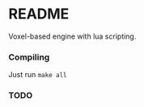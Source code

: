 # README #

Voxel-based engine with lua scripting.

### Compiling ###

Just run `make all`

### TODO ###
